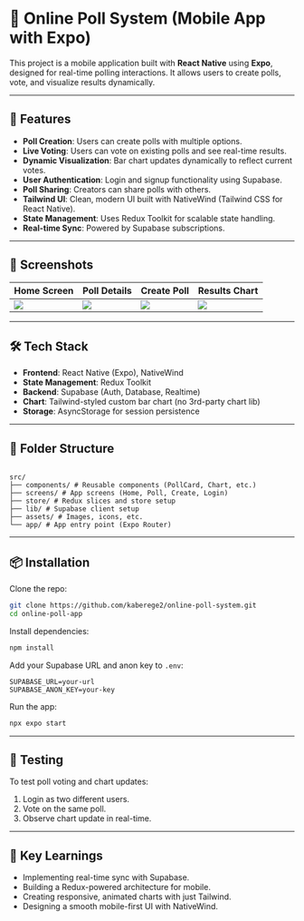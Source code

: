 # 📱 Online Poll System (Mobile App with Expo)

This project is a mobile application built with **React Native** using **Expo**, designed for real-time polling interactions. It allows users to create polls, vote, and visualize results dynamically.

---

## 🚀 Features

- **Poll Creation**: Users can create polls with multiple options.
- **Live Voting**: Users can vote on existing polls and see real-time results.
- **Dynamic Visualization**: Bar chart updates dynamically to reflect current votes.
- **User Authentication**: Login and signup functionality using Supabase.
- **Poll Sharing**: Creators can share polls with others.
- **Tailwind UI**: Clean, modern UI built with NativeWind (Tailwind CSS for React Native).
- **State Management**: Uses Redux Toolkit for scalable state handling.
- **Real-time Sync**: Powered by Supabase subscriptions.

---

## 📱 Screenshots

| Home Screen                    | Poll Details                      | Create Poll                      | Results Chart                     |
| ------------------------------ | --------------------------------- | -------------------------------- | --------------------------------- |
| ![](./assets/screens/home.png) | ![](./assets/screens/details.png) | ![](./assets/screens/create.png) | ![](./assets/screens/results.png) |

---

## 🛠️ Tech Stack

- **Frontend**: React Native (Expo), NativeWind
- **State Management**: Redux Toolkit
- **Backend**: Supabase (Auth, Database, Realtime)
- **Chart**: Tailwind-styled custom bar chart (no 3rd-party chart lib)
- **Storage**: AsyncStorage for session persistence

---

## 📂 Folder Structure

```

src/
├── components/ # Reusable components (PollCard, Chart, etc.)
├── screens/ # App screens (Home, Poll, Create, Login)
├── store/ # Redux slices and store setup
├── lib/ # Supabase client setup
├── assets/ # Images, icons, etc.
└── app/ # App entry point (Expo Router)

```

---

## 📦 Installation

Clone the repo:

```bash
git clone https://github.com/kaberege2/online-poll-system.git
cd online-poll-app
```

Install dependencies:

```bash
npm install
```

Add your Supabase URL and anon key to `.env`:

```env
SUPABASE_URL=your-url
SUPABASE_ANON_KEY=your-key
```

Run the app:

```bash
npx expo start
```

---

## 🧪 Testing

To test poll voting and chart updates:

1. Login as two different users.
2. Vote on the same poll.
3. Observe chart update in real-time.

---

## 🧠 Key Learnings

- Implementing real-time sync with Supabase.
- Building a Redux-powered architecture for mobile.
- Creating responsive, animated charts with just Tailwind.
- Designing a smooth mobile-first UI with NativeWind.
